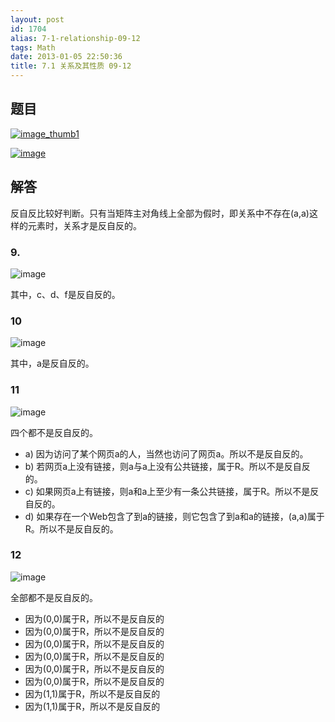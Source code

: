```yaml
---
layout: post
id: 1704
alias: 7-1-relationship-09-12
tags: Math
date: 2013-01-05 22:50:36
title: 7.1 关系及其性质 09-12
---
```


## 题目

[![image_thumb1](http://freewind.me/wp-content/uploads/2013/01/image_thumb1_thumb.png "image_thumb1")](http://freewind.me/wp-content/uploads/2013/01/image_thumb110.png)

[![image](http://freewind.me/wp-content/uploads/2013/01/image_thumb87.png "image")](http://freewind.me/wp-content/uploads/2013/01/image87.png)

## 解答

反自反比较好判断。只有当矩阵主对角线上全部为假时，即关系中不存在(a,a)这样的元素时，关系才是反自反的。

### 9.

![image](http://freewind.me/wp-content/uploads/2013/01/image_thumb80.png "image")

其中，c、d、f是反自反的。

### 10

![image](http://freewind.me/wp-content/uploads/2013/01/image_thumb81.png "image")

其中，a是反自反的。

### 11

![image](http://freewind.me/wp-content/uploads/2013/01/image_thumb82.png "image")

四个都不是反自反的。

*   a) 因为访问了某个网页a的人，当然也访问了网页a。所以不是反自反的。
*   b) 若网页a上没有链接，则a与a上没有公共链接，属于R。所以不是反自反的。
*   c) 如果网页a上有链接，则a和a上至少有一条公共链接，属于R。所以不是反自反的。
*   d) 如果存在一个Web包含了到a的链接，则它包含了到a和a的链接，(a,a)属于R。所以不是反自反的。

### 12

![image](http://freewind.me/wp-content/uploads/2013/01/image_thumb83.png "image")

全部都不是反自反的。

*   因为(0,0)属于R，所以不是反自反的
*   因为(0,0)属于R，所以不是反自反的
*   因为(0,0)属于R，所以不是反自反的
*   因为(0,0)属于R，所以不是反自反的
*   因为(0,0)属于R，所以不是反自反的
*   因为(0,0)属于R，所以不是反自反的
*   因为(1,1)属于R，所以不是反自反的
*   因为(1,1)属于R，所以不是反自反的
